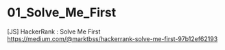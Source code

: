 # 01_Solve_Me_First
[JS] HackerRank : Solve Me First
https://medium.com/@marktbss/hackerrank-solve-me-first-97b12ef62193
